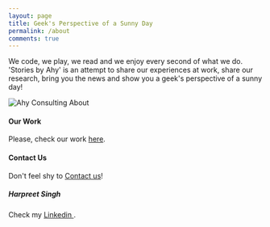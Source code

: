 ```yaml
---
layout: page
title: Geek's Perspective of a Sunny Day
permalink: /about
comments: true
---
```


<div class="row justify-content-between">
<div class="col-md-8 pr-5">    

<p>We code, we play, we read and we enjoy every second of what we do. 'Stories by Ahy' is an attempt to share our experiences at work, share our research, bring you the news and show you a geek's perspective of a sunny day!</p>

<p class="mb-5"><img class="shadow-lg" src="{{site.baseurl}}/assets/images/action-adult-adventure-1098365.jpg" alt="Ahy Consulting About" /></p>
<h4>Our Work</h4>

<p>Please, check our work <a href="https://www.ahyconsulting.com/work">here</a>.</p>

<h4>Contact Us</h4>

<p>Don't feel shy to <a href="https://www.ahyconsulting.com/contact">Contact us</a>!</p>

</div>

<div class="col-md-4">

<div class="sticky-top sticky-top-80">
<h5>Harpreet Singh</h5>

<p>Check my <a target="_blank" href="https://www.linkedin.com/in/ahyharpreet/">Linkedin <i class="fab fa-linkedin"></i></a>.</p>

<!--a target="_blank" href="https://www.wowthemes.net/donate/" class="btn btn-danger">Buy me a coffee</a> <a target="_blank" href="https://bootstrapstarter.com/bootstrap-templates/template-mediumish-bootstrap-jekyll/" class="btn btn-warning">Documentation</a-->

</div>
</div>
</div>
